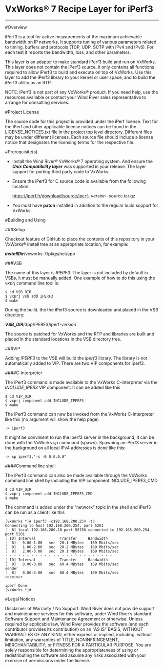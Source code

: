 VxWorks® 7 Recipe Layer for iPerf3
===
---

#Overview

iPerf3 is a tool for active measurements of the maximum achievable 
bandwidth on IP networks. It supports tuning of various parameters 
related to timing, buffers and protocols (TCP, UDP, SCTP with IPv4 
and IPv6). For each test it reports the bandwidth, loss, and other 
parameters. 

This layer is an adapter to make standard iPerf3 build and run on
VxWorks. This layer does not contain the iPerf3 source, it only
contains all functions required to allow iPerf3 to build and execute
on top of VxWorks. Use this layer to add the iPerf3 library to your 
kernel or user space, and to build the iPerf3 utility as an RTP.

NOTE: iPerf3 is not part of any VxWorks® product. If you need help, 
use the resources available or contact your Wind River sales representative 
to arrange for consulting services.

#Project License

The source code for this project is provided under the iPerf license. 
Text for the iPerf and other applicable license notices can be found in 
the LICENSE_NOTICES.txt file in the project top level directory. Different 
files may be under different licenses. Each source file should include a 
license notice that designates the licensing terms for the respective file.

#Prerequisite(s)

* Install the Wind River® VxWorks® 7 operating system. And ensure the ***Unix 
  Compatibility layer*** was supported in your release. The layer support for 
  porting third party code to VxWorks.

* Ensure the iPerf3 for C source code is available from the following location:

    https://iperf.fr/download/source/iperf- *version* -source.tar.gz

* You must have **patch** installed in addition to the regular build support 
  for VxWorks. 

#Building and Using

###Setup

Checkout feature of GitHub to place the contents of this repository 
in your VxWorks® install tree at an appropriate location, for example:

***installDir***/vxworks-7/pkgs/net/app

###VSB

The name of this layer is *IPERF3*. The layer is not included by
default in VSBs, it must be manually added. One example of how to do
this using the *vxprj* command line tool is:

    $ cd VSB_DIR
    $ vxprj vsb add IPERF3
    $ make
    
During the build, the the iPerf3 source is downloaded and placed in the 
VSB directory:

***VSB_DIR***/3pp/IPERF3/iperf-*version*

The source is patched for VxWorks and the RTP and libraries are built 
and placed in the standard locations in the VSB directory tree.

###VIP

Adding *IPERF3* to the VSB will build the *iperf3* library. The library 
is not automatically added to VIP. There are two VIP components for iperf3.

####C-interpreter

The iPerf3 command is made available to the VxWorks C-interpreter via
the *INCLUDE_IPER3* VIP component. It can be added like this

    $ cd VIP_DIR
    $ vxprj component add INCLUDE_IPERF3
    $ make

The iPerf3 command can now be invoked from the VxWorks C-interpreter
like this (no argument will show the help page)

    -> iperf3

It might be convinient to run the iperf3 server in the background, it
can be done with the VxWorks *sp* command (spawn). Spawning an iPerf3
server in the background on all local IPv4 addresses is done like this:

    -> sp iperf3,"-s -B 0.0.0.0"

####Command line shell

The iPerf3 command can also be made available through the VxWorks
command line shell by including the VIP component INCLUDE_IPERF3_CMD

    $ cd VIP_DIR
    $ vxprj component add INCLUDE_IPERF3_CMD
    $ make

The command is added under the "network" topic in the shell and iPerf3
can be run as a client like this

    [vxWorks *]# iperf3 -c192.168.200.254 -t3
    Connecting to host 192.168.200.254, port 5201
    [  8] local 192.168.200.10 port 58786 connected to 192.168.200.254
    port 5201
    [ ID] Interval           Transfer     Bandwidth
    [  8]   0.00-1.00   sec  20.1 MBytes   169 Mbits/sec
    [  8]   1.00-2.00   sec  20.2 MBytes   169 Mbits/sec
    [  8]   2.00-3.00   sec  20.1 MBytes   169 Mbits/sec
    - - - - - - - - - - - - - - - - - - - - - - - - -
    [ ID] Interval           Transfer     Bandwidth
    [  8]   0.00-3.00   sec  60.4 MBytes   169 Mbits/sec
    sender
    [  8]   0.00-3.00   sec  60.4 MBytes   169 Mbits/sec
    receiver

    iperf Done.
    [vxWorks *]#

#Legal Notices

Disclaimer of Warranty / No Support: Wind River does not provide support 
and maintenance services for this software, under Wind River’s standard 
Software Support and Maintenance Agreement or otherwise. Unless required 
by applicable law, Wind River provides the software (and each contributor 
provides its contribution) on an “AS IS” BASIS, WITHOUT WARRANTIES OF ANY 
KIND, either express or implied, including, without limitation, any warranties 
of TITLE, NONINFRINGEMENT, MERCHANTABILITY, or FITNESS FOR A PARTICULAR 
PURPOSE. You are solely responsible for determining the appropriateness of 
using or redistributing the software and assume any risks associated with 
your exercise of permissions under the license.